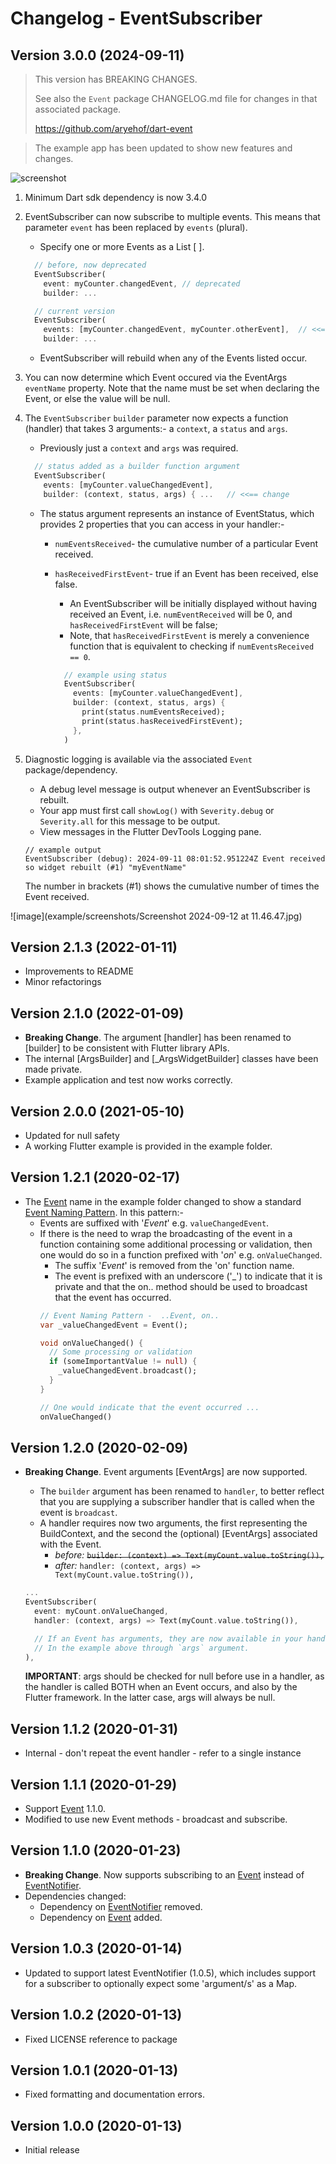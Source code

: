 # Changelog - EventSubscriber

## Version 3.0.0  (2024-09-11)

> This version has BREAKING CHANGES.
> 
> See also the `Event` package CHANGELOG.md file for changes in that associated package.
> 
>https://github.com/aryehof/dart-event

> The example app has been updated to show new features and changes.
> 

![screenshot](example/screenshots/simulator_screenshot_1F30405A-700C-45C4-AB46-0AD576AD70CC.png)

1. Minimum Dart sdk dependency is now 3.4.0


2. EventSubscriber can now subscribe to multiple events. This means that parameter `event` has been replaced by `events` (plural).

   - Specify one or more Events as a List [ ].

    ```dart
      // before, now deprecated
      EventSubscriber(
        event: myCounter.changedEvent, // deprecated
        builder: ...
    
      // current version
      EventSubscriber(
        events: [myCounter.changedEvent, myCounter.otherEvent],  // <<==
        builder: ...
    ```
    - EventSubscriber will rebuild when any of the Events listed occur.


3. You can now determine which Event occured via the EventArgs `eventName` property. Note that the name must be set when declaring the Event, or else the value will be null.


4. The `EventSubscriber` `builder` parameter now expects a function (handler) that takes 3 arguments:- a `context`, a `status` and `args`.
   - Previously just a `context` and `args` was required.

    ```dart
      // status added as a builder function argument
      EventSubscriber(
        events: [myCounter.valueChangedEvent],
        builder: (context, status, args) { ...   // <<== change
    ```

   - The status argument represents an instance of EventStatus, which provides 2 properties that you can access in your handler:-
     - `numEventsReceived`- the cumulative number of a particular Event received.
     - `hasReceivedFirstEvent`- true if an Event has been received, else false.
       - An EventSubscriber will be initially displayed without having received an Event, i.e. `numEventReceived` will be 0, and `hasReceivedFirstEvent` will be false;
       - Note, that `hasReceivedFirstEvent` is merely a convenience function that is equivalent to checking if `numEventsReceived == 0`.

        ```dart
          // example using status
          EventSubscriber(
            events: [myCounter.valueChangedEvent],
            builder: (context, status, args) {
              print(status.numEventsReceived);
              print(status.hasReceivedFirstEvent);
            },
          )
        ```


5. Diagnostic logging is available via the associated `Event` package/dependency.
    - A debug level message is output whenever an EventSubscriber is rebuilt.
    - Your app must first call `showLog()` with `Severity.debug` or `Severity.all` for this message to be output.
    - View messages in the Flutter DevTools Logging pane.
    
     ```
     // example output  
     EventSubscriber (debug): 2024-09-11 08:01:52.951224Z Event received so widget rebuilt (#1) "myEventName"
     ```
      
     The number in brackets (#1) shows the cumulative number of times the Event received.

![image](example/screenshots/Screenshot 2024-09-12 at 11.46.47.jpg)


## Version 2.1.3  (2022-01-11)

- Improvements to README
- Minor refactorings

## Version 2.1.0  (2022-01-09)

- **Breaking Change**. The argument [handler] has been renamed to [builder] to be consistent with Flutter library APIs.
- The internal [ArgsBuilder] and [_ArgsWidgetBuilder] classes have been made private.
- Example application and test now works correctly.

## Version 2.0.0  (2021-05-10)

- Updated for null safety
- A working Flutter example is provided in the example folder.

## Version 1.2.1  (2020-02-17)

- The [Event] name in the example folder changed to show a standard [Event Naming Pattern][EventNamingPattern].  In this pattern:-
  - Events are suffixed with '*Event*' e.g. `valueChangedEvent`.
  - If there is the need to wrap the broadcasting of the event in a function containing some additional processing or validation, then one would do so in a function prefixed with '*on*' e.g. `onValueChanged`.
    - The suffix '*Event*' is removed from the 'on' function name.
    - The event is prefixed with an underscore ('_') to indicate that it is private and that the on.. method should be used to broadcast that the event has occurred.
    ```dart
    // Event Naming Pattern -  ..Event, on..
    var _valueChangedEvent = Event();
    
    void onValueChanged() {
      // Some processing or validation
      if (someImportantValue != null) {
        _valueChangedEvent.broadcast();
      }
    }

    // One would indicate that the event occurred ...
    onValueChanged()
    ```

## Version 1.2.0  (2020-02-09)

- **Breaking Change**. Event arguments [EventArgs] are now supported.
  - The `builder` argument has been renamed to `handler`, to better reflect that you are supplying a subscriber handler that is called when the event is `broadcast`.
  - A handler requires now two arguments, the first representing the BuildContext, and the second the (optional) [EventArgs] associated with the Event.
    - _before:_
      ~~```builder: (context) => Text(myCount.value.toString()),```~~
    - _after:_
        ```handler: (context, args) => Text(myCount.value.toString()),```
  
  ```dart
  ...
  EventSubscriber(
    event: myCount.onValueChanged,
    handler: (context, args) => Text(myCount.value.toString()),

    // If an Event has arguments, they are now available in your handler.
    // In the example above through `args` argument.
  ),
  ```

  **IMPORTANT**: args should be checked for null before use in a handler, as the handler is called BOTH when an Event occurs, and also by the Flutter framework.  In the latter case, args will always be null.


## Version 1.1.2  (2020-01-31)

- Internal - don't repeat the event handler - refer to a single instance

## Version 1.1.1  (2020-01-29)

- Support [Event] 1.1.0.
- Modified to use new Event methods - broadcast and subscribe.

## Version 1.1.0  (2020-01-23)

- **Breaking Change**. Now supports subscribing to an [Event] instead of [EventNotifier].
- Dependencies changed:
  - Dependency on [EventNotifier] removed.
  - Dependency on [Event] added.

## Version 1.0.3  (2020-01-14)

- Updated to support latest EventNotifier (1.0.5), which includes support for a subscriber to optionally expect some 'argument/s' as a Map.

## Version 1.0.2  (2020-01-13)

- Fixed LICENSE reference to package

## Version 1.0.1  (2020-01-13)

- Fixed formatting and documentation errors.

## Version 1.0.0  (2020-01-13)

- Initial release


[Event]: https://pub.dev/packages/event
[EventNotifier]: https://pub.dev/packages/eventnotifier
[EventNamingPattern]: https://github.com/aryehof/dart-event/wiki/Event-Naming-Pattern